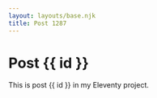```yaml
---
layout: layouts/base.njk
title: Post 1287
---
```


# Post {{ id }}

This is post {{ id }} in my Eleventy project.
